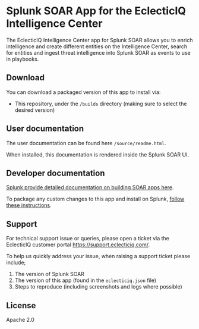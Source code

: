 # Splunk SOAR App for the EclecticIQ Intelligence Center

The EclecticIQ Intelligence Center app for Splunk SOAR allows you to enrich intelligence and create different entities on the Intelligence Center, search for entities and ingest threat intelligence into Splunk SOAR as events to use in playbooks.

## Download

You can download a packaged version of this app to install via:

* This repository, under the `/builds` directory (making sure to select the desired version)

## User documentation

The user documentation can be found here `/source/readme.html`. 

When installed, this documentation is rendered inside the Splunk SOAR UI.

## Developer documentation

[Splunk provide detailed documentation on building SOAR apps here](https://docs.splunk.com/Documentation/Phantom/4.10.7/DevelopApps/Overview).

To package any custom changes to this app and install on Splunk, [follow these instructions](https://dev.splunk.com/enterprise/docs/releaseapps/packageapps/#Third-party-utilities-and-CLI-commands).

## Support

For technical support issue or queries, please open a ticket via the EclecticIQ customer portal https://support.eclecticiq.com/.

To help us quickly address your issue, when raising a support ticket please include;

1. The version of Splunk SOAR
2. The version of this app (found in the `eclecticiq.json` file)
3. Steps to reproduce (including screenshots and logs where possible)

## License

Apache 2.0